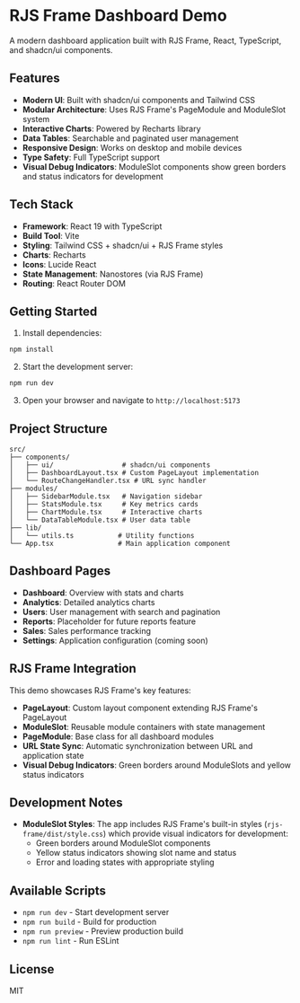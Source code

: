 # RJS Frame Dashboard Demo

A modern dashboard application built with RJS Frame, React, TypeScript, and shadcn/ui components.

## Features

- **Modern UI**: Built with shadcn/ui components and Tailwind CSS
- **Modular Architecture**: Uses RJS Frame's PageModule and ModuleSlot system
- **Interactive Charts**: Powered by Recharts library
- **Data Tables**: Searchable and paginated user management
- **Responsive Design**: Works on desktop and mobile devices
- **Type Safety**: Full TypeScript support
- **Visual Debug Indicators**: ModuleSlot components show green borders and status indicators for development

## Tech Stack

- **Framework**: React 19 with TypeScript
- **Build Tool**: Vite
- **Styling**: Tailwind CSS + shadcn/ui + RJS Frame styles
- **Charts**: Recharts
- **Icons**: Lucide React
- **State Management**: Nanostores (via RJS Frame)
- **Routing**: React Router DOM

## Getting Started

1. Install dependencies:
```bash
npm install
```

2. Start the development server:
```bash
npm run dev
```

3. Open your browser and navigate to `http://localhost:5173`

## Project Structure

```
src/
├── components/
│   ├── ui/                 # shadcn/ui components
│   ├── DashboardLayout.tsx # Custom PageLayout implementation
│   └── RouteChangeHandler.tsx # URL sync handler
├── modules/
│   ├── SidebarModule.tsx   # Navigation sidebar
│   ├── StatsModule.tsx     # Key metrics cards
│   ├── ChartModule.tsx     # Interactive charts
│   └── DataTableModule.tsx # User data table
├── lib/
│   └── utils.ts           # Utility functions
└── App.tsx                # Main application component
```

## Dashboard Pages

- **Dashboard**: Overview with stats and charts
- **Analytics**: Detailed analytics charts
- **Users**: User management with search and pagination
- **Reports**: Placeholder for future reports feature
- **Sales**: Sales performance tracking
- **Settings**: Application configuration (coming soon)

## RJS Frame Integration

This demo showcases RJS Frame's key features:

- **PageLayout**: Custom layout component extending RJS Frame's PageLayout
- **ModuleSlot**: Reusable module containers with state management
- **PageModule**: Base class for all dashboard modules
- **URL State Sync**: Automatic synchronization between URL and application state
- **Visual Debug Indicators**: Green borders around ModuleSlots and yellow status indicators

## Development Notes

- **ModuleSlot Styles**: The app includes RJS Frame's built-in styles (`rjs-frame/dist/style.css`) which provide visual indicators for development:
  - Green borders around ModuleSlot components
  - Yellow status indicators showing slot name and status
  - Error and loading states with appropriate styling

## Available Scripts

- `npm run dev` - Start development server
- `npm run build` - Build for production
- `npm run preview` - Preview production build
- `npm run lint` - Run ESLint

## License

MIT
